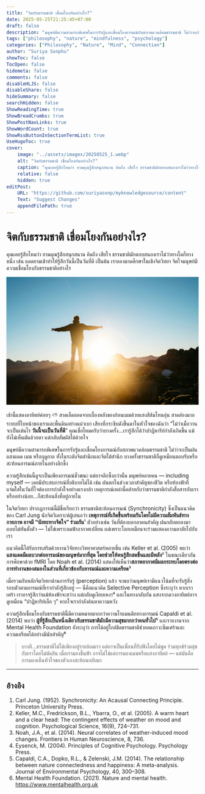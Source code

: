 ```yaml
---
title: "จิตกับธรรมชาติ เชื่อมโยงกันอย่างไร?"
date: 2025-05-25T21:25:45+07:00
draft: false
description: "มนุษย์มีความสามารถพิเศษในการรับรู้และเชื่อมโยงอารมณ์กับสภาพแวดล้อมธรรมชาติ ไม่ว่าจะเป็นฝน แสงแดด เมฆ หรือฤดูกาล ทั้งในระดับจิตสำนึกและจิตใต้สำนึก บางครั้งธรรมชาติก็ดูเหมือนตอบรับหรือสะท้อนอารมณ์ภายในอย่างลึกซึ้ง"
tags: ["philosophy", "nature", "mindfulness", "psychology"]
categories: ["Philosophy", "Nature", "Mind", "Connection"]
author: "Suriya Sonphu"
showToc: false
TocOpen: false
hidemeta: false
comments: false
disableHLJS: false
disableShare: false
hideSummary: false
searchHidden: false
ShowReadingTime: true
ShowBreadCrumbs: true
ShowPostNavLinks: true
ShowWordCount: true
ShowRssButtonInSectionTermList: true
UseHugoToc: true
cover:
    image: "../assets/images/20250525_1.webp"
    alt: "จิตกับธรรมชาติ เชื่อมโยงกันอย่างไร?"
    caption: "คุณเคยรู้สึกไหมว่า ยามคุณรู้สึกสนุกสนาน คิดถึง เสียใจ ธรรมชาติมักตอบสนองเราไม่ว่าทางใดก็ทางหนึ่ง เช่น แดดยามเช้าทำให้รู้สึกวันนี้เป็นวันที่ดี เป็นต้น เราลองมาดศึกษาในเชิงจิตวิทยา จิตใจมนุษย์มีความเชื่อมโยงกับธรรมชาติอย่างไร"
    relative: false
    hidden: true
editPost:
    URL: "https://github.com/suriyasonp/myknowledgesource/content"
    Text: "Suggest Changes"
    appendFilePath: true
---
```


# จิตกับธรรมชาติ เชื่อมโยงกันอย่างไร?

คุณเคยรู้สึกไหมว่า ยามคุณรู้สึกสนุกสนาน คิดถึง เสียใจ ธรรมชาติมักตอบสนองเราไม่ว่าทางใดก็ทางหนึ่ง เช่น แดดยามเช้าทำให้รู้สึกวันนี้เป็นวันที่ดี เป็นต้น เราลองมาดศึกษาในเชิงจิตวิทยา จิตใจมนุษย์มีความเชื่อมโยงกับธรรมชาติอย่างไร

![จิตกับธรรมชาติ เชื่อมโยงกันอย่างไร?](./assets/images/20250525_1.webp)

เช้านี้แสดงอาทิตย์ค่อยๆ :partly_sunny: สาดเล็ดลอดจากเบื้องหลังของก้อนเมฆด้วยแสงสีส้มโทนอุ่น สาดส่องมากระทบที่ใบหน้าของเราและพื้นดินอย่างแผ่วเบา เสียงที่กระซิบดังขึ้นมาในหัวใจของฉันว่า “ไม่ว่าเมื่อวานจะเป็นเช่นไร **วันนี้จะเป็นวันที่ดี**” คุณเชื่อไหมครับว่าบางครั้ง…เรารู้สึกได้ว่าปาฏิหาริย์กำลังเกิดขึ้น แม้ยังไม่เห็นมันด้วยตา แต่กลับสัมผัสได้ด้วยใจ

มนุษย์มีความสามารถพิเศษในการรับรู้และเชื่อมโยงอารมณ์กับสภาพแวดล้อมธรรมชาติ ไม่ว่าจะเป็นฝน แสงแดด เมฆ หรือฤดูกาล ทั้งในระดับจิตสำนึกและจิตใต้สำนึก บางครั้งธรรมชาติก็ดูเหมือนตอบรับหรือสะท้อนอารมณ์ภายในอย่างลึกซึ้ง

ความรู้สึกเช่นนี้ดูจะเป็นเพียงอารมณ์ชั่วขณะ แต่อาจลึกซึ้งกว่านั้น มนุษย์หลายคน — including myself — เคยมีประสบการณ์ที่อธิบายไม่ได้ เช่น ฝนตกในช่วงเวลาสำคัญของชีวิต 
หรือท้องฟ้าที่แจ่มใสในวันที่ใจต้องการกำลังใจอย่างแรงกล้า เหตุการณ์เหล่านี้คล้ายกับว่าธรรมชาติกำลังสื่อสารกับเรา หรืออย่างน้อย…ก็สะท้อนสิ่งที่อยู่ภายใน

ในจิตวิทยา ปรากฏการณ์นี้มีชื่อเรียกว่า ธรรมชาติสะท้อนอารมณ์ (Synchronicity) ซึ่งเป็นแนวคิดของ Carl Jung นักจิตวิเคราะห์ผู้เสนอว่า **เหตุการณ์ที่เกิดขึ้นพร้อมกันโดยไม่มีความสัมพันธ์ทางกายภาพ อาจมี “นัยยะทางจิตใจ” ร่วมกัน**¹ ตัวอย่างเช่น วันที่ต้องบอกลาคนสำคัญ ฝนกลับตกลงมาแบบไม่ทันตั้งตัว — ไม่ใช่เพราะลมฟ้าอากาศเปลี่ยน แต่เพราะโลกเหมือนจะร่วมแสดงความอาลัยไปกับเรา

แนวคิดนี้ได้รับการเสริมด้วยงานวิจัยทางวิทยาศาสตร์หลายชิ้น เช่น Keller et al. (2005) พบว่า**แสงแดดมีผลบวกต่ออารมณ์ของมนุษย์มากที่สุด โดยช่วยให้คนรู้สึกสดชื่นและมีพลัง**² ในขณะเดียวกัน การศึกษาด้วย fMRI โดย Noah et al. (2014) แสดงให้เห็นว่า**สภาพอากาศมีผลกระทบโดยตรงต่อการทำงานของสมองในส่วนที่เกี่ยวข้องกับอารมณ์และความเครียด**³

เมื่อรวมกับหลักจิตวิทยาด้านการรับรู้ (perception) แล้ว จะพบว่ามนุษย์เรามีแนวโน้มที่จะรับรู้สิ่งรอบตัวตามอารมณ์ที่เรากำลังรู้สึกอยู่ — นี่คือแนวคิด Selective Perception ซึ่งระบุว่า หากเราเศร้า เราอาจรู้สึกว่าแม้ท้องฟ้าจะสว่าง แต่กลับดูเงียบเหงา⁴ และในทางกลับกัน แสงจากดวงอาทิตย์อาจดูเหมือน “ปาฏิหาริย์เล็ก ๆ” หากใจเรากำลังค้นหาความหวัง

ความรู้สึกเชื่อมโยงกับธรรมชาตินี้มีความหมายมากกว่าความโรแมนติกทางอารมณ์ Capaldi et al. (2014) พบว่า **ผู้ที่รู้สึกเป็นหนึ่งเดียวกับธรรมชาติมักมีความสุขมากกว่าคนทั่วไป**⁵ และรายงานจาก Mental Health Foundation ยังระบุว่า การได้อยู่ใกล้ชิดธรรมชาติช่วยลดภาวะซึมเศร้าและความเครียดได้อย่างมีนัยสำคัญ⁶

>บางที…ธรรมชาติไม่ได้เพียงอยู่รายล้อมเรา แต่อาจเป็นเพื่อนที่รับฟังโดยไม่พูด ร่วมทุกข์ร่วมสุขกับเราโดยไม่ตัดสิน เมื่อเรามองขึ้นฟ้า อาจไม่ใช่แค่การมองเมฆหรือแสงอาทิตย์ — แต่มันคือการมองเห็นหัวใจของตัวเองสะท้อนกลับมา

---
## อ้างอิง
1. Carl Jung. (1952). Synchronicity: An Acausal Connecting Principle. Princeton University Press.
2. Keller, M.C., Fredrickson, B.L., Ybarra, O., et al. (2005). A warm heart and a clear head: The contingent effects of weather on mood and cognition. Psychological Science, 16(9), 724–731.
3. Noah, J.A., et al. (2014). Neural correlates of weather-induced mood changes. Frontiers in Human Neuroscience, 8, 736.
4. Eysenck, M. (2004). Principles of Cognitive Psychology. Psychology Press.
5. Capaldi, C.A., Dopko, R.L., & Zelenski, J.M. (2014). The relationship between nature connectedness and happiness: A meta-analysis. Journal of Environmental Psychology, 40, 300–308.
6. Mental Health Foundation. (2021). Nature and mental health. https://www.mentalhealth.org.uk
